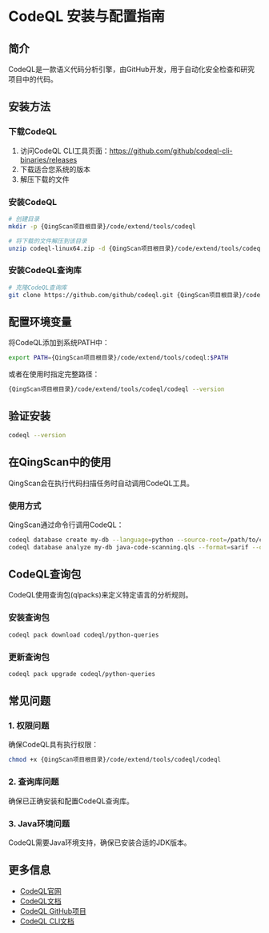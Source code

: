 # CodeQL 安装与配置指南

## 简介

CodeQL是一款语义代码分析引擎，由GitHub开发，用于自动化安全检查和研究项目中的代码。

## 安装方法

### 下载CodeQL

1. 访问CodeQL CLI工具页面：https://github.com/github/codeql-cli-binaries/releases
2. 下载适合您系统的版本
3. 解压下载的文件

### 安装CodeQL

```bash
# 创建目录
mkdir -p {QingScan项目根目录}/code/extend/tools/codeql

# 将下载的文件解压到该目录
unzip codeql-linux64.zip -d {QingScan项目根目录}/code/extend/tools/codeql
```

### 安装CodeQL查询库

```bash
# 克隆CodeQL查询库
git clone https://github.com/github/codeql.git {QingScan项目根目录}/code/extend/tools/codeql/qlpacks
```

## 配置环境变量

将CodeQL添加到系统PATH中：

```bash
export PATH={QingScan项目根目录}/code/extend/tools/codeql:$PATH
```

或者在使用时指定完整路径：

```bash
{QingScan项目根目录}/code/extend/tools/codeql/codeql --version
```

## 验证安装

```bash
codeql --version
```

## 在QingScan中的使用

QingScan会在执行代码扫描任务时自动调用CodeQL工具。

### 使用方式

QingScan通过命令行调用CodeQL：

```bash
codeql database create my-db --language=python --source-root=/path/to/code
codeql database analyze my-db java-code-scanning.qls --format=sarif --output=results.sarif
```

## CodeQL查询包

CodeQL使用查询包(qlpacks)来定义特定语言的分析规则。

### 安装查询包

```bash
codeql pack download codeql/python-queries
```

### 更新查询包

```bash
codeql pack upgrade codeql/python-queries
```

## 常见问题

### 1. 权限问题

确保CodeQL具有执行权限：

```bash
chmod +x {QingScan项目根目录}/code/extend/tools/codeql/codeql
```

### 2. 查询库问题

确保已正确安装和配置CodeQL查询库。

### 3. Java环境问题

CodeQL需要Java环境支持，确保已安装合适的JDK版本。

## 更多信息

- [CodeQL官网](https://codeql.github.com/)
- [CodeQL文档](https://codeql.github.com/docs/)
- [CodeQL GitHub项目](https://github.com/github/codeql)
- [CodeQL CLI文档](https://codeql.github.com/docs/codeql-cli/)